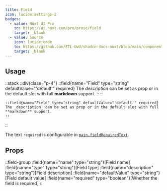 ```yaml
---
title: Field
icon: lucide:settings-2
badges:
  - value: Nuxt UI Pro
    to: https://ui.nuxt.com/pro/prose/field
    target: _blank
  - value: Source
    icon: lucide:code
    to: https://github.com/ZTL-UwU/shadcn-docs-nuxt/blob/main/components/content/Field.vue
    target: _blank
---
```


## Usage

::stack
  ::div{class="p-4"}
    ::field{name="Field" type="string" defaultValue="'default'" required}
    The _description_ can be set as prop or in the default slot with full **markdown** support.
    ::
  ::
  ```mdc
  ::field{name="Field" type="string" defaultValue="'default'" required}
  The _description_ can be set as prop or in the default slot with full **markdown** support.
  ::
  ```
::

The text `required` is configurable in [`main.fieldRequiredText`](/development/configuration/overview#main).

## Props

::field-group
  :field{name="name" type="string"}[Field name]
  :field{name="type" type="string"}[Field type]
  :field{name="description" type="string"}[Field description]
  :field{name="defaultValue" type="string"}[Field default value]
  :field{name="required" type="boolean"}[Whether the field is required]
::
